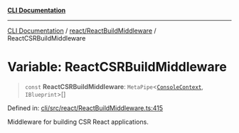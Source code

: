[**CLI Documentation**](../../../README.md)

***

[CLI Documentation](../../../README.md) / [react/ReactBuildMiddleware](../README.md) / ReactCSRBuildMiddleware

# Variable: ReactCSRBuildMiddleware

> `const` **ReactCSRBuildMiddleware**: `MetaPipe`\<[`ConsoleContext`](../../../declarations/interfaces/ConsoleContext.md), `IBlueprint`\>[]

Defined in: [cli/src/react/ReactBuildMiddleware.ts:415](https://github.com/stonemjs/cli/blob/df49bf1f270a78a61946870e36ae0b10d02482b3/src/react/ReactBuildMiddleware.ts#L415)

Middleware for building CSR React applications.
